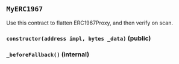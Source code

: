## `MyERC1967`

Use this contract to flatten ERC1967Proxy, and then verify on scan.




### `constructor(address impl, bytes _data)` (public)





### `_beforeFallback()` (internal)








